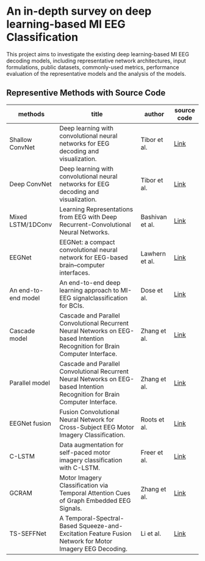 # An in-depth survey on deep learning-based MI EEG Classification

This project aims to investigate the existing deep learning-based MI EEG decoding models, including representative network architectures, input formulations, public datasets, commonly-used metrics, performance evaluation of the representative models and the analysis of the models.


## Representive Methods with Source Code

| methods | title | author | source code |  
| ------ | ------ | ------ | ------ |
| Shallow ConvNet |  Deep learning with convolutional neural networks for EEG decoding and visualization. | Tibor et al. | [Link](https://github.com/braindecode/braindecode) |
| Deep ConvNet | Deep learning with convolutional neural networks for EEG decoding and visualization. | Tibor et al. | [Link](https://github.com/braindecode/braindecode) |  
| Mixed LSTM/1DConv | Learning Representations from EEG with Deep Recurrent-Convolutional Neural Networks. | Bashivan et al. | [Link](https://github.com/pbashivan/EEGLearn) | 
| EEGNet | EEGNet: a compact convolutional neural network for EEG-based brain–computer interfaces. | Lawhern et al. | [Link](https://github.com/vlawhern/arl-eegmodels) |  
| An end-to-end model | An end-to-end deep learning approach to MI-EEG signalclassification for BCIs. | Dose et al. | [Link](https://github.com/hauke-d/cnn-eeg) |
| Cascade model | Cascade and Parallel Convolutional Recurrent Neural Networks on EEG-based Intention Recognition for Brain Computer Interface. | Zhang et al. | [Link](https://github.com/dalinzhang/Cascade-Parallel) |  
| Parallel model | Cascade and Parallel Convolutional Recurrent Neural Networks on EEG-based Intention Recognition for Brain Computer Interface. | Zhang et al. | [Link](https://github.com/dalinzhang/Cascade-Parallel) |  
| EEGNet fusion | Fusion Convolutional Neural Network for Cross-Subject EEG Motor Imagery Classification. | Roots et al. | [Link](https://github.com/rootskar/EEGMotorImagery) |  
| C-LSTM | Data augmentation for self-paced motor imagery classification with C-LSTM. | Freer et al. | [Link](https://github.com/dfreer15/DeepEEGDataAugmentation) |
| GCRAM | Motor Imagery Classification via Temporal Attention Cues of Graph Embedded EEG Signals. | Zhang et al. | [Link](https://github.com/dalinzhang/GCRAM) |  
| TS-SEFFNet | A Temporal-Spectral-Based Squeeze-and-Excitation Feature Fusion Network for Motor Imagery EEG Decoding. | Li et al. | [Link](https://github.com/LianghuiGuo/TS-SEFFNet) |  

